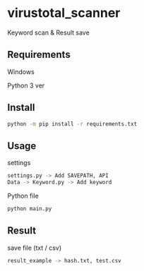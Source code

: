 # virustotal_scanner
Keyword scan & Result save

## Requirements
Windows

Python 3 ver

## Install
```bash
python -m pip install -r requirements.txt
```

## Usage
settings
```bash
settings.py -> Add SAVEPATH, API
Data -> Keyword.py -> Add keyword
```

Python file
```bash
python main.py 
```

## Result
save file (txt / csv)
```bash
result_example -> hash.txt, test.csv 
```

